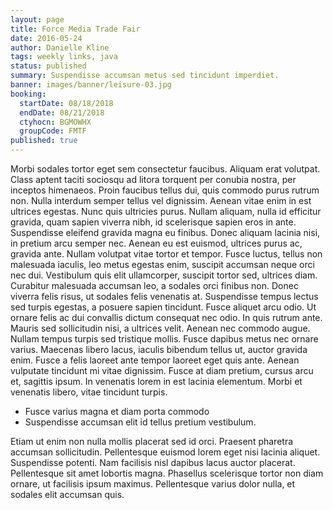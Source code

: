 ```yaml
---
layout: page
title: Force Media Trade Fair
date: 2016-05-24
author: Danielle Kline
tags: weekly links, java
status: published
summary: Suspendisse accumsan metus sed tincidunt imperdiet.
banner: images/banner/leisure-03.jpg
booking:
  startDate: 08/18/2018
  endDate: 08/21/2018
  ctyhocn: BGMOWHX
  groupCode: FMTF
published: true
---
```

Morbi sodales tortor eget sem consectetur faucibus. Aliquam erat volutpat. Class aptent taciti sociosqu ad litora torquent per conubia nostra, per inceptos himenaeos. Proin faucibus tellus dui, quis commodo purus rutrum non. Nulla interdum semper tellus vel dignissim. Aenean vitae enim in est ultrices egestas. Nunc quis ultricies purus. Nullam aliquam, nulla id efficitur gravida, quam sapien viverra nibh, id scelerisque sapien eros in ante. Suspendisse eleifend gravida magna eu finibus. Donec aliquam lacinia nisi, in pretium arcu semper nec. Aenean eu est euismod, ultrices purus ac, gravida ante. Nullam volutpat vitae tortor et tempor. Fusce luctus, tellus non malesuada iaculis, leo metus egestas enim, suscipit accumsan neque orci nec dui. Vestibulum quis elit ullamcorper, suscipit tortor sed, ultrices diam. Curabitur malesuada accumsan leo, a sodales orci finibus non. Donec viverra felis risus, ut sodales felis venenatis at.
Suspendisse tempus lectus sed turpis egestas, a posuere sapien tincidunt. Fusce aliquet arcu odio. Ut ornare felis ac dui convallis dictum consequat nec odio. In quis rutrum ante. Mauris sed sollicitudin nisi, a ultrices velit. Aenean nec commodo augue. Nullam tempus turpis sed tristique mollis. Fusce dapibus metus nec ornare varius. Maecenas libero lacus, iaculis bibendum tellus ut, auctor gravida enim. Fusce a felis laoreet ante tempor laoreet eget quis ante. Aenean vulputate tincidunt mi vitae dignissim. Fusce at diam pretium, cursus arcu et, sagittis ipsum. In venenatis lorem in est lacinia elementum. Morbi et venenatis libero, vitae tincidunt turpis.

* Fusce varius magna et diam porta commodo
* Suspendisse accumsan elit id tellus pretium vestibulum.

Etiam ut enim non nulla mollis placerat sed id orci. Praesent pharetra accumsan sollicitudin. Pellentesque euismod lorem eget nisi lacinia aliquet. Suspendisse potenti. Nam facilisis nisl dapibus lacus auctor placerat. Pellentesque sit amet lobortis magna. Phasellus scelerisque tortor non diam ornare, ut facilisis ipsum maximus. Pellentesque varius dolor nulla, et sodales elit accumsan quis.
